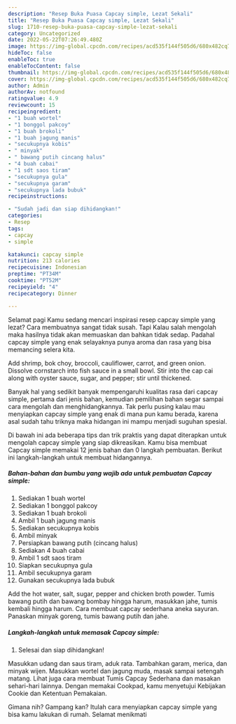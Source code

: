 ```yaml
---
description: "Resep Buka Puasa Capcay simple, Lezat Sekali"
title: "Resep Buka Puasa Capcay simple, Lezat Sekali"
slug: 1710-resep-buka-puasa-capcay-simple-lezat-sekali
category: Uncategorized
date: 2022-05-22T07:26:49.480Z
image: https://img-global.cpcdn.com/recipes/acd535f144f505d6/680x482cq70/capcay-simple-foto-resep-utama.jpg
hideToc: false
enableToc: true
enableTocContent: false
thumbnail: https://img-global.cpcdn.com/recipes/acd535f144f505d6/680x482cq70/capcay-simple-foto-resep-utama.jpg
cover: https://img-global.cpcdn.com/recipes/acd535f144f505d6/680x482cq70/capcay-simple-foto-resep-utama.jpg
author: Admin
authorAv: notfound
ratingvalue: 4.9
reviewcount: 15
recipeingredient:
- "1 buah wortel"
- "1 bonggol pakcoy"
- "1 buah brokoli"
- "1 buah jagung manis"
- "secukupnya kobis"
- " minyak"
- " bawang putih cincang halus"
- "4 buah cabai"
- "1 sdt saos tiram"
- "secukupnya gula"
- "secukupnya garam"
- "secukupnya lada bubuk"
recipeinstructions:

- "Sudah jadi dan siap dihidangkan!"
categories:
- Resep
tags:
- capcay
- simple

katakunci: capcay simple 
nutrition: 213 calories
recipecuisine: Indonesian
preptime: "PT34M"
cooktime: "PT52M"
recipeyield: "4"
recipecategory: Dinner

---
```



Selamat pagi Kamu sedang mencari inspirasi resep capcay simple yang lezat? Cara membuatnya sangat tidak susah. Tapi Kalau salah mengolah maka hasilnya tidak akan memuaskan dan bahkan tidak sedap. Padahal capcay simple yang enak selayaknya punya aroma dan rasa yang bisa memancing selera kita.


Add shrimp, bok choy, broccoli, cauliflower, carrot, and green onion. Dissolve cornstarch into fish sauce in a small bowl. Stir into the cap cai along with oyster sauce, sugar, and pepper; stir until thickened.

Banyak hal yang sedikit banyak mempengaruhi kualitas rasa dari capcay simple, pertama dari jenis bahan, kemudian pemilihan bahan segar sampai cara mengolah dan menghidangkannya. Tak perlu pusing kalau mau menyiapkan capcay simple yang enak di mana pun kamu berada, karena asal sudah tahu triknya maka hidangan ini mampu menjadi suguhan spesial.


Di bawah ini ada beberapa tips dan trik praktis yang dapat diterapkan untuk mengolah capcay simple yang siap dikreasikan. Kamu bisa membuat Capcay simple memakai 12 jenis bahan dan 0 langkah pembuatan. Berikut ini langkah-langkah untuk membuat hidangannya.

<!--inarticleads1-->

##### Bahan-bahan dan bumbu yang wajib ada untuk pembuatan Capcay simple:

1. Sediakan 1 buah wortel
1. Sediakan 1 bonggol pakcoy
1. Sediakan 1 buah brokoli
1. Ambil 1 buah jagung manis
1. Sediakan secukupnya kobis
1. Ambil  minyak
1. Persiapkan  bawang putih (cincang halus)
1. Sediakan 4 buah cabai
1. Ambil 1 sdt saos tiram
1. Siapkan secukupnya gula
1. Ambil secukupnya garam
1. Gunakan secukupnya lada bubuk


Add the hot water, salt, sugar, pepper and chicken broth powder. Tumis bawang putih dan bawang bombay hingga harum, masukkan jahe, tumis kembali hingga harum. Cara membuat capcay sederhana aneka sayuran. Panaskan minyak goreng, tumis bawang putih dan jahe. 

<!--inarticleads2-->

##### Langkah-langkah untuk memasak Capcay simple:


1. Selesai dan siap dihidangkan!

Masukkan udang dan saus tiram, aduk rata. Tambahkan garam, merica, dan minyak wijen. Masukkan wortel dan jagung muda, masak sampai setengah matang. Lihat juga cara membuat Tumis Capcay Sederhana dan masakan sehari-hari lainnya. Dengan memakai Cookpad, kamu menyetujui Kebijakan Cookie dan Ketentuan Pemakaian. 

Gimana nih? Gampang kan? Itulah cara menyiapkan capcay simple yang bisa kamu lakukan di rumah. Selamat menikmati
